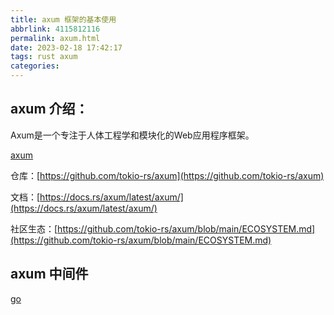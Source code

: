 ```yaml
---
title: axum 框架的基本使用
abbrlink: 4115812116
permalink: axum.html
date: 2023-02-18 17:42:17
tags: rust axum
categories:
---
```


## axum 介绍：
Axum是一个专注于人体工程学和模块化的Web应用程序框架。

<!-- more -->

[axum](https://github.com/tokio-rs/axum)

仓库：[https://github.com/tokio-rs/axum](https://github.com/tokio-rs/axum)

文档：[https://docs.rs/axum/latest/axum/](https://docs.rs/axum/latest/axum/)

社区生态：[https://github.com/tokio-rs/axum/blob/main/ECOSYSTEM.md](https://github.com/tokio-rs/axum/blob/main/ECOSYSTEM.md)

## axum 中间件

[go](/axum-middleware.html)
